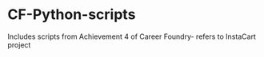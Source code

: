 # CF-Python-scripts
Includes scripts from Achievement 4 of Career Foundry- refers to InstaCart project
